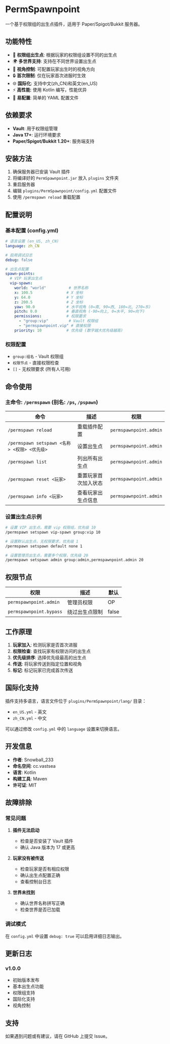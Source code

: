 # PermSpawnpoint

一个基于权限组的出生点插件，适用于 Paper/Spigot/Bukkit 服务器。

## 功能特性

- 🎯 **权限组出生点**: 根据玩家的权限组设置不同的出生点
- 🌍 **多世界支持**: 支持在不同世界设置出生点
- 👀 **视角控制**: 可配置玩家出生时的视角方向
- 🔒 **首次限制**: 仅在玩家首次进服时生效
- 🌐 **国际化**: 支持中文(zh_CN)和英文(en_US)
- ⚡ **高性能**: 使用 Kotlin 编写，性能优异
- 🔧 **易配置**: 简单的 YAML 配置文件

## 依赖要求

- **Vault**: 用于权限组管理
- **Java 17+**: 运行环境要求
- **Paper/Spigot/Bukkit 1.20+**: 服务端支持

## 安装方法

1. 确保服务器已安装 Vault 插件
2. 将编译好的 `PermSpawnpoint.jar` 放入 `plugins` 文件夹
3. 重启服务器
4. 编辑 `plugins/PermSpawnpoint/config.yml` 配置文件
5. 使用 `/permspawn reload` 重载配置

## 配置说明

### 基本配置 (config.yml)

```yaml
# 语言设置 (en_US, zh_CN)
language: zh_CN

# 启用调试日志
debug: false

# 出生点配置
spawn-points:
  # VIP 玩家出生点
  vip-spawn:
    world: "world"          # 世界名称
    x: 100.5               # X 坐标
    y: 64.0                # Y 坐标
    z: 200.5               # Z 坐标
    yaw: 90.0              # 水平视角 (0=南, 90=西, 180=北, 270=东)
    pitch: 0.0             # 垂直视角 (-90=向上, 0=水平, 90=向下)
    permissions:           # 权限要求
      - "group:vip"         # Vault 权限组
      - "permspawnpoint.vip" # 直接权限
    priority: 10           # 优先级 (数字越大优先级越高)
```

### 权限配置

- `group:组名` - Vault 权限组
- `权限节点` - 直接权限检查
- `[]` - 无权限要求 (所有人可用)

## 命令使用

### 主命令: `/permspawn` (别名: `/ps`, `/pspawn`)

| 命令 | 描述 | 权限 |
|------|------|------|
| `/permspawn reload` | 重载插件配置 | `permspawnpoint.admin` |
| `/permspawn setspawn <名称> <权限> <优先级>` | 设置出生点 | `permspawnpoint.admin` |
| `/permspawn list` | 列出所有出生点 | `permspawnpoint.admin` |
| `/permspawn reset <玩家>` | 重置玩家首次加入状态 | `permspawnpoint.admin` |
| `/permspawn info <玩家>` | 查看玩家出生点信息 | `permspawnpoint.admin` |

### 设置出生点示例

```bash
# 设置 VIP 出生点，需要 vip 权限组，优先级 10
/permspawn setspawn vip-spawn group:vip 10

# 设置默认出生点，无权限要求，优先级 1
/permspawn setspawn default none 1

# 设置管理员出生点，需要多个权限，优先级 20
/permspawn setspawn admin group:admin,permspawnpoint.admin 20
```

## 权限节点

| 权限 | 描述 | 默认 |
|------|------|------|
| `permspawnpoint.admin` | 管理员权限 | OP |
| `permspawnpoint.bypass` | 绕过出生点限制 | false |

## 工作原理

1. **玩家加入**: 检测玩家是否首次进服
2. **权限检查**: 查找玩家有权限访问的出生点
3. **优先级排序**: 选择优先级最高的出生点
4. **传送**: 将玩家传送到指定位置和视角
5. **标记**: 标记玩家已完成首次传送

## 国际化支持

插件支持多语言，语言文件位于 `plugins/PermSpawnpoint/lang/` 目录：

- `en_US.yml` - 英文
- `zh_CN.yml` - 中文

可以通过修改 `config.yml` 中的 `language` 设置来切换语言。

## 开发信息

- **作者**: Snowball_233
- **命名空间**: cc.vastsea
- **语言**: Kotlin
- **构建工具**: Maven
- **许可证**: MIT

## 故障排除

### 常见问题

1. **插件无法启动**
   - 检查是否安装了 Vault 插件
   - 确认 Java 版本为 17 或更高

2. **玩家没有被传送**
   - 检查玩家是否有相应权限
   - 确认出生点配置正确
   - 查看控制台日志

3. **世界未找到**
   - 确认世界名称拼写正确
   - 检查世界是否已加载

### 调试模式

在 `config.yml` 中设置 `debug: true` 可以启用详细日志输出。

## 更新日志

### v1.0.0
- 初始版本发布
- 基本出生点功能
- 权限组支持
- 国际化支持
- 视角控制

## 支持

如果遇到问题或有建议，请在 GitHub 上提交 Issue。